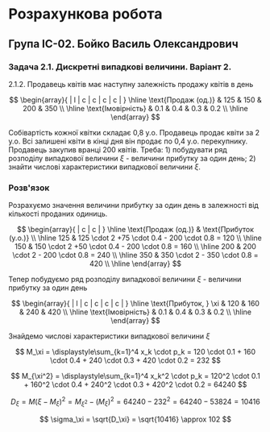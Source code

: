 # Розрахункова робота

## Група ІС-02. Бойко Василь Олександрович

### Задача 2.1. Дискретні випадкові величини. Варіант 2.

2.1.2. Продавець квітів має наступну залежність продажу квітів в день

$$ \begin{array}{ | l | c | c | c | c | }
    \hline
    \text{Продаж (од.)} & 125 & 150 & 200 & 350 \\ \hline
    \text{Імовірність} & 0.1 & 0.4 & 0.3 & 0.2 \\
    \hline
  \end{array}
$$

Собівартість кожної квітки складає 0,8 у.о. Продавець продає квіти за 2 у.о. Всі залишені квіти в кінці дня він продає по 0,4 у.о. перекупнику. Продавець закупив вранці 200 квітів. Треба: 1) побудувати ряд розподілу випадкової величини $\xi$ - величини прибутку за один день; 2) знайти числові характеристики випадкової величини $\xi$.


### Розв'язок

Розрахуємо значення величини прибутку за один день в залежності від кількості проданих одиниць.

$$ \begin{array}{ | c | c | }
    \hline
    \text{Продаж (од.)} & \text{Прибуток (у.о.)} \\ \hline
    125 & 125 \cdot 2 +75 \cdot 0.4 - 200 \cdot 0.8 = 120 \\ \hline
    150 & 150 \cdot 2 +50 \cdot 0.4 - 200 \cdot 0.8 = 160 \\ \hline
    200 & 200 \cdot 2 - 200 \cdot 0.8 = 240 \\ \hline
    350 & 350 \cdot 2 - 350 \cdot 0.8 = 420 \\ \hline
  \end{array}
$$

Тепер побудуємо ряд розподілу випадкової величини $\xi$ - величини прибутку за один день

$$ \begin{array}{ | l | c | c | c | c | }
    \hline
    \text{Прибуток, } \xi & 120 & 160 & 240 & 420 \\ \hline
    \text{Імовірність} & 0.1 & 0.4 & 0.3 & 0.2 \\
    \hline
  \end{array}
$$

Знайдемо числові характеристики випадкової величини $\xi$

$$ M_\xi = \displaystyle\sum_{k=1}^4 x_k \cdot p_k =
120 \cdot 0.1 + 160 \cdot 0.4 + 240 \cdot 0.3 + 420 \cdot 0.2 = 232
$$

$$ M_{\xi^2} = \displaystyle\sum_{k=1}^4 x_k^2 \cdot p_k =
120^2 \cdot 0.1 + 160^2 \cdot 0.4 + 240^2 \cdot 0.3 + 420^2 \cdot 0.2 = 64240
$$

$$ D_\xi = M (\xi - M_\xi)^2 = M_{\xi^2} -(M_\xi)^2 = 64240 - 232^2 = 64240 - 53824 = 10416
$$

$$ \sigma_\xi = \sqrt{D_\xi} = \sqrt{10416} \approx 102
$$